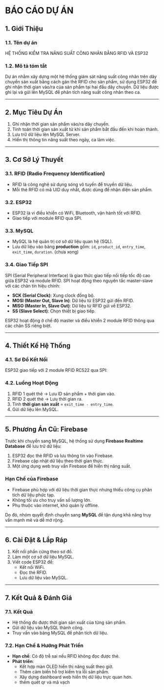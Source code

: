 # BÁO CÁO DỰ ÁN

## **1. Giới Thiệu**
### **1.1. Tên dự án**
HỆ THỐNG KIỂM TRA NĂNG SUẤT CÔNG NHÂN BẰNG RFID VÀ ESP32

### **1.2. Mô tả tóm tắt**
Dự án nhằm xây dựng một hệ thống giám sát năng suất công nhân trên dây chuyền sản xuất bằng cách gán thẻ RFID cho sản phẩm, sử dụng ESP32 để ghi nhận thời gian vào/ra của sản phẩm tại hai đầu dây chuyền. Dữ liệu được ghi lại và gửi lên MySQL để phân tích năng suất công nhân theo ca.

---
## **2. Mục Tiêu Dự Án**
1. Ghi nhận thời gian sản phẩm vào/ra dây chuyền.
2. Tính toán thời gian sản xuất từ khi sản phẩm bắt đầu đến khi hoàn thành.
3. Lưu trữ dữ liệu lên MySQL Server.
4. Hiển thị thông tin năng suất theo ngày, ca làm việc.

---
## **3. Cơ Sở Lý Thuyết**
### **3.1. RFID (Radio Frequency Identification)**
- RFID là công nghệ sử dụng sóng vô tuyến để truyền dữ liệu.
- Mỗi thẻ RFID có mã UID duy nhất, được dùng để nhận diện sản phẩm.

### **3.2. ESP32**
- ESP32 là vi điều khiển có WiFi, Bluetooth, vận hành tốt với RFID.
- Giao tiếp với module RFID qua SPI.

### **3.3. MySQL**
- MySQL là hệ quản trị cơ sở dữ liệu quan hệ (SQL).
- Lưu dữ liệu vào bảng **production** gồm: `id`, `product_id`, `entry_time`, `exit_time`, `duration`. (chưa xong)

### **3.4. Giao Tiếp SPI**
SPI (Serial Peripheral Interface) là giao thức giao tiếp nối tiếp tốc độ cao giữa ESP32 và module RFID. SPI hoạt động theo nguyên tắc master-slave với các chân tín hiệu chính:
- **SCK (Serial Clock)**: Xung clock đồng bộ.
- **MOSI (Master Out, Slave In)**: Dữ liệu từ ESP32 gửi đến RFID.
- **MISO (Master In, Slave Out)**: Dữ liệu từ RFID gửi về ESP32.
- **SS (Slave Select)**: Chọn thiết bị giao tiếp.

ESP32 hoạt động ở chế độ master và điều khiển 2 module RFID thông qua các chân SS riêng biệt.

---
## **4. Thiết Kế Hệ Thống**
### **4.1. Sơ Đồ Kết Nối**
ESP32 giao tiếp với 2 module RFID RC522 qua SPI:



### **4.2. Luồng Hoạt Động**
1. RFID 1 quét thẻ → Lưu ID sản phẩm + thời gian vào.
2. RFID 2 quét thẻ → Lưu thời gian ra.
3. Tính **thời gian sản xuất** = `exit_time - entry_time`.
4. Gửi dữ liệu lên MySQL.

---
## **5. Phương Án Cũ: Firebase**
Trước khi chuyển sang MySQL, hệ thống sử dụng **Firebase Realtime Database** để lưu trữ dữ liệu:
1. ESP32 đọc thẻ RFID và lưu thông tin vào Firebase.
2. Firebase cập nhật dữ liệu theo thời gian thực.
3. Một ứng dụng web truy vấn Firebase để hiển thị năng suất.

### **Hạn Chế của Firebase**
- Firebase phù hợp với dữ liệu thời gian thực nhưng thiếu công cụ phân tích dữ liệu phức tạp.
- Không tối ưu cho truy vấn số lượng lớn.
- Phụ thuộc vào internet, khó quản lý offline.

Do đó, nhóm quyết định chuyển sang **MySQL** để tận dụng khả năng truy vấn mạnh mẽ và dễ mở rộng.

---
## **6. Cài Đặt & Lắp Ráp**
1. Kết nối phần cứng theo sơ đồ.
2. Làm một cơ sở dữ liệu MySQL.
3. Viết code ESP32 để:
   - Kết nối WiFi.
   - Đọc thẻ RFID.
   - Lưu dữ liệu vào MySQL.

---
## **7. Kết Quả & Đánh Giá**
### **7.1. Kết Quả**
- Hệ thống đo được thời gian sản xuất của từng sản phẩm.
- Gửi dữ liệu vào MySQL thành công.
- Truy vấn vào bảng MySQL để phân tích dữ liệu.

### **7.2. Hạn Chế & Hướng Phát Triển**
- **Hạn chế**: Có độ trễ sai nếu RFID không đọc được thẻ.
- **Phát triển**:
  - Kết hợp màn OLED hiển thị năng suất theo giờ.
  - Thêm cảm biến hỗ trợ kiểm tra lỗi sản phẩm.
  - Xây dựng dashboard web hiển thị dữ liệu trực quan hơn.
  - thêm quét qr và mã vạch

